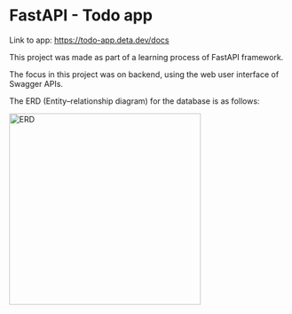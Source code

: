 # FastAPI - Todo app

Link to app: https://todo-app.deta.dev/docs

This project was made as part of a learning process of FastAPI framework.

The focus in this project was on backend, using the web user interface of Swagger APIs.

The ERD (Entity–relationship diagram) for the database is as follows:


<img width="345" alt="ERD" src="https://user-images.githubusercontent.com/69247492/187728470-973ebe9f-0aad-410e-a826-a53e1eff98b5.png">
